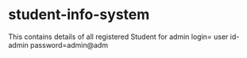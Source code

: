 # student-info-system
This contains details of all registered Student
for admin login=
user id-admin
password=admin@adm
